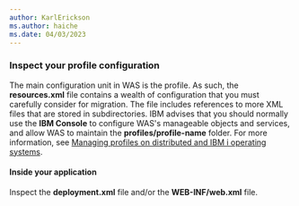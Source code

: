 ```yaml
---
author: KarlErickson
ms.author: haiche
ms.date: 04/03/2023
---
```


### Inspect your profile configuration

The main configuration unit in WAS is the profile. As such, the **resources.xml** file contains a wealth of configuration that you must carefully consider for migration. The file includes references to more XML files that are stored in subdirectories. IBM advises that you should normally use the **IBM Console** to configure WAS's manageable objects and services, and allow WAS to maintain the **profiles/profile-name** folder. For more information, see [Managing profiles on distributed and IBM i operating systems](https://www.ibm.com/docs/en/was-nd/9.0.5?topic=environment-managing-profiles-distributed-i-operating-systems).

#### Inside your application

Inspect the **deployment.xml** file and/or the **WEB-INF/web.xml** file.
